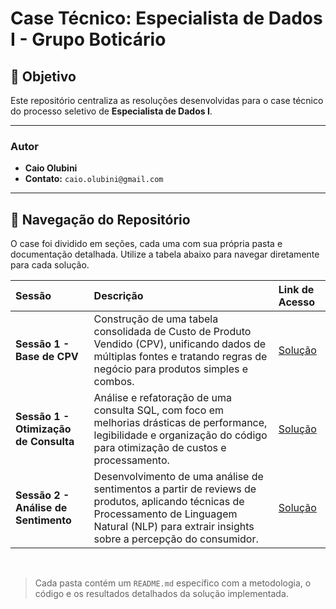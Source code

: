 # Case Técnico: Especialista de Dados I - Grupo Boticário

## 🎯 Objetivo

Este repositório centraliza as resoluções desenvolvidas para o case técnico do processo seletivo de **Especialista de Dados I**.

---

### **Autor**
* **Caio Olubini**
* **Contato:** `caio.olubini@gmail.com`

---

## 📂 Navegação do Repositório

O case foi dividido em seções, cada uma com sua própria pasta e documentação detalhada. Utilize a tabela abaixo para navegar diretamente para cada solução.

| Sessão | Descrição | Link de Acesso |
| :--- | :--- | :--- |
| **Sessão 1 - Base de CPV** | Construção de uma tabela consolidada de Custo de Produto Vendido (CPV), unificando dados de múltiplas fontes e tratando regras de negócio para produtos simples e combos. | [Solução](./Sess%C3%A3o%201%20-%20Base%20de%20CPV) |
| **Sessão 1 - Otimização de Consulta**| Análise e refatoração de uma consulta SQL, com foco em melhorias drásticas de performance, legibilidade e organização do código para otimização de custos e processamento. | [Solução](./Sess%C3%A3o%201%20-%20Otimiza%C3%A7%C3%A3o%20de%20Consulta) |
| **Sessão 2 - Análise de Sentimento**| Desenvolvimento de uma análise de sentimentos a partir de reviews de produtos, aplicando técnicas de Processamento de Linguagem Natural (NLP) para extrair insights sobre a percepção do consumidor. | [Solução](./Sess%C3%A3o%202%20-%20An%C3%A1lise%20de%20Sentimento) |

<br>

> Cada pasta contém um `README.md` específico com a metodologia, o código e os resultados detalhados da solução implementada.
